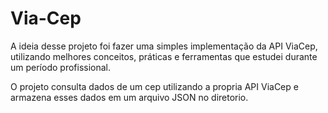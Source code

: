 # Via-Cep
A ideia desse projeto foi fazer uma simples implementação da API ViaCep, utilizando melhores conceitos, práticas e ferramentas que estudei durante um período profissional.

O projeto consulta dados de um cep utilizando a propria API ViaCep e armazena esses dados em um arquivo JSON no diretorio.
